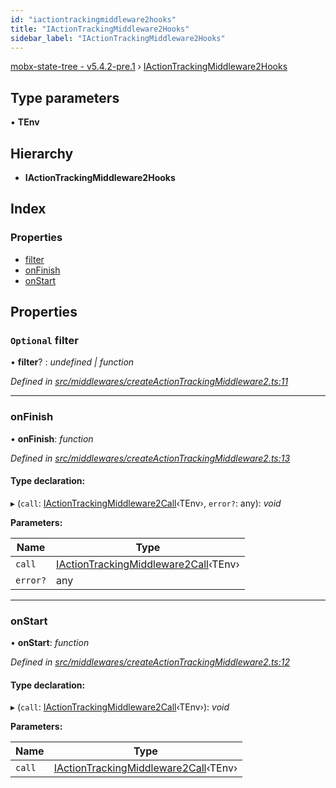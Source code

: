 ```yaml
---
id: "iactiontrackingmiddleware2hooks"
title: "IActionTrackingMiddleware2Hooks"
sidebar_label: "IActionTrackingMiddleware2Hooks"
---
```


[mobx-state-tree - v5.4.2-pre.1](../index.md) › [IActionTrackingMiddleware2Hooks](iactiontrackingmiddleware2hooks.md)

## Type parameters

▪ **TEnv**

## Hierarchy

* **IActionTrackingMiddleware2Hooks**

## Index

### Properties

* [filter](iactiontrackingmiddleware2hooks.md#optional-filter)
* [onFinish](iactiontrackingmiddleware2hooks.md#onfinish)
* [onStart](iactiontrackingmiddleware2hooks.md#onstart)

## Properties

### `Optional` filter

• **filter**? : *undefined | function*

*Defined in [src/middlewares/createActionTrackingMiddleware2.ts:11](https://github.com/mobxjs/mobx-state-tree/blob/8238701b/src/middlewares/createActionTrackingMiddleware2.ts#L11)*

___

###  onFinish

• **onFinish**: *function*

*Defined in [src/middlewares/createActionTrackingMiddleware2.ts:13](https://github.com/mobxjs/mobx-state-tree/blob/8238701b/src/middlewares/createActionTrackingMiddleware2.ts#L13)*

#### Type declaration:

▸ (`call`: [IActionTrackingMiddleware2Call](iactiontrackingmiddleware2call.md)‹TEnv›, `error?`: any): *void*

**Parameters:**

Name | Type |
------ | ------ |
`call` | [IActionTrackingMiddleware2Call](iactiontrackingmiddleware2call.md)‹TEnv› |
`error?` | any |

___

###  onStart

• **onStart**: *function*

*Defined in [src/middlewares/createActionTrackingMiddleware2.ts:12](https://github.com/mobxjs/mobx-state-tree/blob/8238701b/src/middlewares/createActionTrackingMiddleware2.ts#L12)*

#### Type declaration:

▸ (`call`: [IActionTrackingMiddleware2Call](iactiontrackingmiddleware2call.md)‹TEnv›): *void*

**Parameters:**

Name | Type |
------ | ------ |
`call` | [IActionTrackingMiddleware2Call](iactiontrackingmiddleware2call.md)‹TEnv› |
